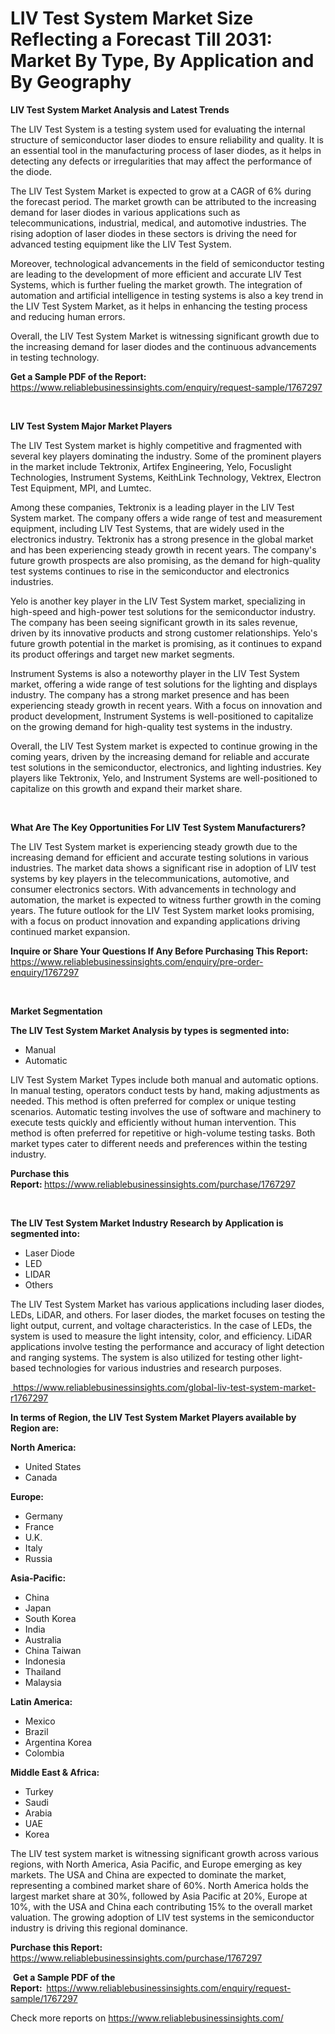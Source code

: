 <p><h1>LIV Test System Market Size Reflecting a Forecast Till 2031: Market By Type, By Application and By Geography</h1></p><p><strong>LIV Test System Market Analysis and Latest Trends</strong></p>
<p><p>The LIV Test System is a testing system used for evaluating the internal structure of semiconductor laser diodes to ensure reliability and quality. It is an essential tool in the manufacturing process of laser diodes, as it helps in detecting any defects or irregularities that may affect the performance of the diode.</p><p>The LIV Test System Market is expected to grow at a CAGR of 6% during the forecast period. The market growth can be attributed to the increasing demand for laser diodes in various applications such as telecommunications, industrial, medical, and automotive industries. The rising adoption of laser diodes in these sectors is driving the need for advanced testing equipment like the LIV Test System.</p><p>Moreover, technological advancements in the field of semiconductor testing are leading to the development of more efficient and accurate LIV Test Systems, which is further fueling the market growth. The integration of automation and artificial intelligence in testing systems is also a key trend in the LIV Test System Market, as it helps in enhancing the testing process and reducing human errors.</p><p>Overall, the LIV Test System Market is witnessing significant growth due to the increasing demand for laser diodes and the continuous advancements in testing technology.</p></p>
<p><strong>Get a Sample PDF of the Report:&nbsp;</strong> <a href="https://www.reliablebusinessinsights.com/enquiry/request-sample/1767297">https://www.reliablebusinessinsights.com/enquiry/request-sample/1767297</a></p>
<p>&nbsp;</p>
<p><strong>LIV Test System Major Market Players</strong></p>
<p><p>The LIV Test System market is highly competitive and fragmented with several key players dominating the industry. Some of the prominent players in the market include Tektronix, Artifex Engineering, Yelo, Focuslight Technologies, Instrument Systems, KeithLink Technology, Vektrex, Electron Test Equipment, MPI, and Lumtec.</p><p>Among these companies, Tektronix is a leading player in the LIV Test System market. The company offers a wide range of test and measurement equipment, including LIV Test Systems, that are widely used in the electronics industry. Tektronix has a strong presence in the global market and has been experiencing steady growth in recent years. The company's future growth prospects are also promising, as the demand for high-quality test systems continues to rise in the semiconductor and electronics industries.</p><p>Yelo is another key player in the LIV Test System market, specializing in high-speed and high-power test solutions for the semiconductor industry. The company has been seeing significant growth in its sales revenue, driven by its innovative products and strong customer relationships. Yelo's future growth potential in the market is promising, as it continues to expand its product offerings and target new market segments.</p><p>Instrument Systems is also a noteworthy player in the LIV Test System market, offering a wide range of test solutions for the lighting and displays industry. The company has a strong market presence and has been experiencing steady growth in recent years. With a focus on innovation and product development, Instrument Systems is well-positioned to capitalize on the growing demand for high-quality test systems in the industry.</p><p>Overall, the LIV Test System market is expected to continue growing in the coming years, driven by the increasing demand for reliable and accurate test solutions in the semiconductor, electronics, and lighting industries. Key players like Tektronix, Yelo, and Instrument Systems are well-positioned to capitalize on this growth and expand their market share.</p></p>
<p>&nbsp;</p>
<p><strong>What Are The Key Opportunities For LIV Test System Manufacturers?</strong></p>
<p><p>The LIV Test System market is experiencing steady growth due to the increasing demand for efficient and accurate testing solutions in various industries. The market data shows a significant rise in adoption of LIV test systems by key players in the telecommunications, automotive, and consumer electronics sectors. With advancements in technology and automation, the market is expected to witness further growth in the coming years. The future outlook for the LIV Test System market looks promising, with a focus on product innovation and expanding applications driving continued market expansion.</p></p>
<p><strong>Inquire or Share Your Questions If Any Before Purchasing This Report:</strong> <a href="https://www.reliablebusinessinsights.com/enquiry/pre-order-enquiry/1767297">https://www.reliablebusinessinsights.com/enquiry/pre-order-enquiry/1767297</a></p>
<p>&nbsp;</p>
<p><strong>Market Segmentation</strong></p>
<p><strong>The LIV Test System Market Analysis by types is segmented into:</strong></p>
<p><ul><li>Manual</li><li>Automatic</li></ul></p>
<p><p>LIV Test System Market Types include both manual and automatic options. In manual testing, operators conduct tests by hand, making adjustments as needed. This method is often preferred for complex or unique testing scenarios. Automatic testing involves the use of software and machinery to execute tests quickly and efficiently without human intervention. This method is often preferred for repetitive or high-volume testing tasks. Both market types cater to different needs and preferences within the testing industry.</p></p>
<p><strong>Purchase this Report:&nbsp;</strong><a href="https://www.reliablebusinessinsights.com/purchase/1767297">https://www.reliablebusinessinsights.com/purchase/1767297</a></p>
<p>&nbsp;</p>
<p><strong>The LIV Test System Market Industry Research by Application is segmented into:</strong></p>
<p><ul><li>Laser Diode</li><li>LED</li><li>LIDAR</li><li>Others</li></ul></p>
<p><p>The LIV Test System Market has various applications including laser diodes, LEDs, LiDAR, and others. For laser diodes, the market focuses on testing the light output, current, and voltage characteristics. In the case of LEDs, the system is used to measure the light intensity, color, and efficiency. LiDAR applications involve testing the performance and accuracy of light detection and ranging systems. The system is also utilized for testing other light-based technologies for various industries and research purposes.</p></p>
<p><a href="https://www.reliablebusinessinsights.com/global-liv-test-system-market-r1767297">&nbsp;https://www.reliablebusinessinsights.com/global-liv-test-system-market-r1767297</a></p>
<p><strong>In terms of Region, the LIV Test System Market Players available by Region are:</strong></p>
<p>
    <p> <strong> North America: </strong>
        <ul>
            <li>United States</li>
            <li>Canada</li>
        </ul>
        </p> 
    <p> <strong> Europe: </strong>
        <ul>
            <li>Germany</li>
            <li>France</li>
            <li>U.K.</li>
            <li>Italy</li>
            <li>Russia</li>
        </ul>
        </p> 
    <p> <strong> Asia-Pacific: </strong>
        <ul>
            <li>China</li>
            <li>Japan</li>
            <li>South Korea</li>
            <li>India</li>
            <li>Australia</li>
            <li>China Taiwan</li>
            <li>Indonesia</li>
            <li>Thailand</li>
            <li>Malaysia</li>
        </ul>
        </p> 
    <p> <strong> Latin America: </strong>
        <ul>
            <li>Mexico</li>
            <li>Brazil</li>
            <li>Argentina Korea</li>
            <li>Colombia</li>
        </ul>
        </p> 
    <p> <strong> Middle East & Africa: </strong>
        <ul>
            <li>Turkey</li>
            <li>Saudi</li>
            <li>Arabia</li>
            <li>UAE</li>
            <li>Korea</li>
        </ul>
    </p>
    </p>
<p><p>The LIV test system market is witnessing significant growth across various regions, with North America, Asia Pacific, and Europe emerging as key markets. The USA and China are expected to dominate the market, representing a combined market share of 60%. North America holds the largest market share at 30%, followed by Asia Pacific at 20%, Europe at 10%, with the USA and China each contributing 15% to the overall market valuation. The growing adoption of LIV test systems in the semiconductor industry is driving this regional dominance.</p></p>
<p><strong>Purchase this Report: </strong><a href="https://www.reliablebusinessinsights.com/purchase/1767297">https://www.reliablebusinessinsights.com/purchase/1767297</a></p>
<p>&nbsp;<strong>Get a Sample PDF of the Report:&nbsp;&nbsp;</strong><a href="https://www.reliablebusinessinsights.com/enquiry/request-sample/1767297">https://www.reliablebusinessinsights.com/enquiry/request-sample/1767297</a></p>
<p><strong></strong></p>
<p>Check more reports on <a href="https://www.reliablebusinessinsights.com/">https://www.reliablebusinessinsights.com/</a></p>